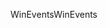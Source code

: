 <span data-ttu-id="7ab2e-101">WinEvents</span><span class="sxs-lookup"><span data-stu-id="7ab2e-101">WinEvents</span></span>